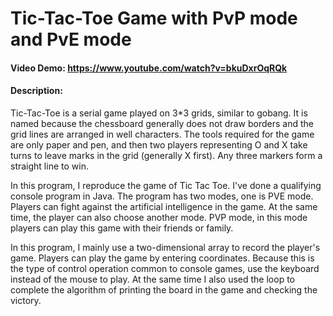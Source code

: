 # Tic-Tac-Toe Game with PvP mode and PvE mode
#### Video Demo:  https://www.youtube.com/watch?v=bkuDxrOqRQk
#### Description:
Tic-Tac-Toe is a serial game played on 3*3 grids, similar to gobang. It is named because the chessboard generally does not draw borders and the grid lines are arranged in well characters. The tools required for the game are only paper and pen, and then two players representing O and X take turns to leave marks in the grid (generally X first). Any three markers form a straight line to win.

In this program, I reproduce the game of Tic Tac Toe. I've done a qualifying console program in Java. The program has two modes, one is PVE mode. Players can fight against the artificial intelligence in the game. At the same time, the player can also choose another mode. PVP mode, in this mode players can play this game with their friends or family.

In this program, I mainly use a two-dimensional array to record the player's game. Players can play the game by entering coordinates. Because this is the type of control operation common to console games, use the keyboard instead of the mouse to play. At the same time I also used the loop to complete the algorithm of printing the board in the game and checking the victory.


